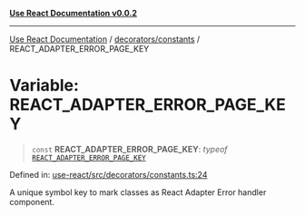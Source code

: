 [**Use React Documentation v0.0.2**](../../../README.md)

***

[Use React Documentation](../../../modules.md) / [decorators/constants](../README.md) / REACT\_ADAPTER\_ERROR\_PAGE\_KEY

# Variable: REACT\_ADAPTER\_ERROR\_PAGE\_KEY

> `const` **REACT\_ADAPTER\_ERROR\_PAGE\_KEY**: *typeof* [`REACT_ADAPTER_ERROR_PAGE_KEY`](REACT_ADAPTER_ERROR_PAGE_KEY.md)

Defined in: [use-react/src/decorators/constants.ts:24](https://github.com/stonemjs/use-react/blob/a85b32b76e105a7bc655ce084e0841ade8b0df8a/src/decorators/constants.ts#L24)

A unique symbol key to mark classes as React Adapter Error handler component.
